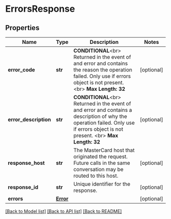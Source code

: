 # ErrorsResponse

## Properties
Name | Type | Description | Notes
------------ | ------------- | ------------- | -------------
**error_code** | **str** | __CONDITIONAL__&lt;br&gt; Returned in the event of and error and contains the reason the operation failed. Only use if errors object is not present. &lt;br&gt; __Max Length: 32__  | [optional] 
**error_description** | **str** | __CONDITIONAL__&lt;br&gt; Returned in the event of and error and contains a description of why the operation failed. Only use if errors object is not present. &lt;br&gt; __Max Length: 32__   | [optional] 
**response_host** | **str** | The MasterCard host that originated the request. Future calls in the same conversation may be routed to this host.   | [optional] 
**response_id** | **str** | Unique identifier for the response.  | [optional] 
**errors** | [**Error**](Error.md) |  | [optional] 

[[Back to Model list]](../README.md#documentation-for-models) [[Back to API list]](../README.md#documentation-for-api-endpoints) [[Back to README]](../README.md)


